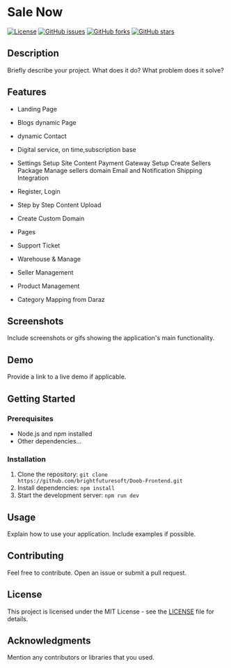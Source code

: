 # Sale Now

[![License](https://img.shields.io/badge/license-MIT-blue.svg)](LICENSE)
[![GitHub issues](https://img.shields.io/github/issues/your-username/your-repo.svg)](https://github.com/your-username/your-repo/issues)
[![GitHub forks](https://img.shields.io/github/forks/your-username/your-repo.svg)](https://github.com/your-username/your-repo/network)
[![GitHub stars](https://img.shields.io/github/stars/your-username/your-repo.svg)](https://github.com/your-username/your-repo/stargazers)

## Description

Briefly describe your project. What does it do? What problem does it solve?

## Features

- Landing Page
- Blogs dynamic Page
- dynamic Contact
- Digital service, on time,subscription base
- Settings
        Setup Site Content
        Payment Gateway Setup
        Create Sellers Package
        Manage sellers domain
        Email and Notification
        Shipping Integration

- Register, Login
- Step by Step Content Upload
- Create Custom Domain
- Pages
- Support Ticket
- Warehouse & Manage
- Seller Management
- Product Management
- Category Mapping from Daraz

## Screenshots

Include screenshots or gifs showing the application's main functionality.

## Demo

Provide a link to a live demo if applicable.

## Getting Started

### Prerequisites

- Node.js and npm installed
- Other dependencies...

### Installation

1. Clone the repository: `git clone https://github.com/brightfuturesoft/Doob-Frontend.git`
2. Install dependencies: `npm install`
3. Start the development server: `npm run dev`

## Usage

Explain how to use your application. Include examples if possible.

## Contributing

Feel free to contribute. Open an issue or submit a pull request.

## License

This project is licensed under the MIT License - see the [LICENSE](LICENSE) file for details.

## Acknowledgments

Mention any contributors or libraries that you used.


